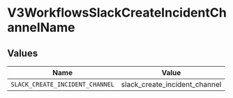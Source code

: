 # V3WorkflowsSlackCreateIncidentChannelName


## Values

| Name                            | Value                           |
| ------------------------------- | ------------------------------- |
| `SLACK_CREATE_INCIDENT_CHANNEL` | slack_create_incident_channel   |